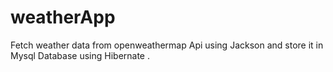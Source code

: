 # weatherApp
Fetch weather data from openweathermap Api using Jackson and store it in Mysql Database using Hibernate .
